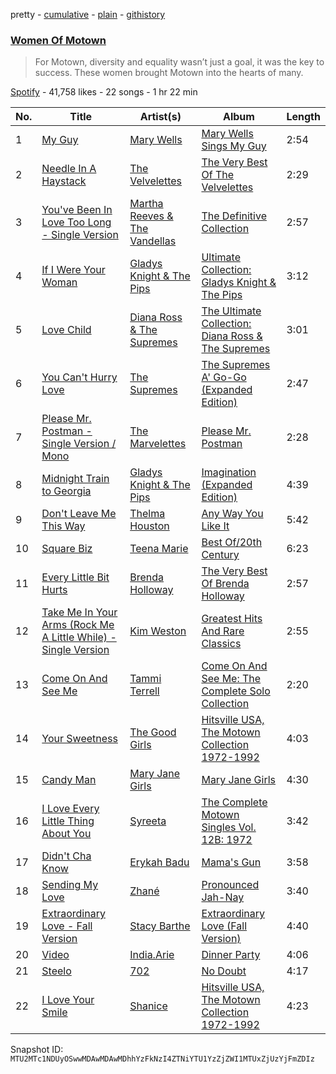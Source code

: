 pretty - [cumulative](/playlists/cumulative/37i9dQZF1DX3z6D2ln0Hqx.md) - [plain](/playlists/plain/37i9dQZF1DX3z6D2ln0Hqx) - [githistory](https://github.githistory.xyz/mackorone/spotify-playlist-archive/blob/main/playlists/plain/37i9dQZF1DX3z6D2ln0Hqx)

### [Women Of Motown](https://open.spotify.com/playlist/37i9dQZF1DX3z6D2ln0Hqx)

> For Motown, diversity and equality wasn’t just a goal, it was the key to success\. These women brought Motown into the hearts of many.

[Spotify](https://open.spotify.com/user/spotify) - 41,758 likes - 22 songs - 1 hr 22 min

| No. | Title | Artist(s) | Album | Length |
|---|---|---|---|---|
| 1 | [My Guy](https://open.spotify.com/track/4591VqUIXysNlmI5NcAIUd) | [Mary Wells](https://open.spotify.com/artist/1cjZk1xXn3YCToNg3uJpA7) | [Mary Wells Sings My Guy](https://open.spotify.com/album/6pUoPt9A6P1G8YJ5vw6GBP) | 2:54 |
| 2 | [Needle In A Haystack](https://open.spotify.com/track/26fSgIa539TCK3KV76chHU) | [The Velvelettes](https://open.spotify.com/artist/72Q7helEnjOptf8FAoZQTi) | [The Very Best Of The Velvelettes](https://open.spotify.com/album/4TYdNPupS05h9dZq3iF5M6) | 2:29 |
| 3 | [You've Been In Love Too Long \- Single Version](https://open.spotify.com/track/3sBwq1Bhsd2thzSxC2PQwh) | [Martha Reeves & The Vandellas](https://open.spotify.com/artist/1Pe5hlKMCTULjosqZ6KanP) | [The Definitive Collection](https://open.spotify.com/album/01RvfxmmHb3cmgYHv8ghip) | 2:57 |
| 4 | [If I Were Your Woman](https://open.spotify.com/track/3BrUr1rwAYJbf6sLlDf7WN) | [Gladys Knight & The Pips](https://open.spotify.com/artist/0TF2NxkJZPQoX1H53rEFM1) | [Ultimate Collection: Gladys Knight & The Pips](https://open.spotify.com/album/1fSjtqjBKoLfNFZsKFApxA) | 3:12 |
| 5 | [Love Child](https://open.spotify.com/track/69EILuL34ggLWQsa626bes) | [Diana Ross & The Supremes](https://open.spotify.com/artist/0rXI0q8Cahq6numvPlloaq) | [The Ultimate Collection: Diana Ross & The Supremes](https://open.spotify.com/album/3kBcXeEHgrdFc99iDeWStA) | 3:01 |
| 6 | [You Can't Hurry Love](https://open.spotify.com/track/1OppEieGNdItZbE14gLBEv) | [The Supremes](https://open.spotify.com/artist/57bUPid8xztkieZfS7OlEV) | [The Supremes A' Go\-Go \(Expanded Edition\)](https://open.spotify.com/album/5fpOmAuZaVyEXPlQ4oOqJ6) | 2:47 |
| 7 | [Please Mr\. Postman \- Single Version / Mono](https://open.spotify.com/track/6jX5mso4x00c1EiNMrTU9U) | [The Marvelettes](https://open.spotify.com/artist/0MponVSpW81oLvJZ53vYZH) | [Please Mr\. Postman](https://open.spotify.com/album/65n7GqedAHDVRWNh3msH1V) | 2:28 |
| 8 | [Midnight Train to Georgia](https://open.spotify.com/track/7MF7QAodbGzNYav5ZfIhAY) | [Gladys Knight & The Pips](https://open.spotify.com/artist/0TF2NxkJZPQoX1H53rEFM1) | [Imagination \(Expanded Edition\)](https://open.spotify.com/album/6pMzuVjsypAwbeKiZm56wP) | 4:39 |
| 9 | [Don't Leave Me This Way](https://open.spotify.com/track/51qi5dgc9CsotM87GmRkAX) | [Thelma Houston](https://open.spotify.com/artist/3sgUnR8TF35euWEV07RPyO) | [Any Way You Like It](https://open.spotify.com/album/0TZTsaJOuNHsXwC2Ox2K19) | 5:42 |
| 10 | [Square Biz](https://open.spotify.com/track/52bz3fOCyr6GgkJQsLK9PM) | [Teena Marie](https://open.spotify.com/artist/61UT1Zj9dFgPAjZfwnsqsb) | [Best Of/20th Century](https://open.spotify.com/album/0kCD8uT94URPZcr2vZOhW7) | 6:23 |
| 11 | [Every Little Bit Hurts](https://open.spotify.com/track/68ngnSqAtSBOUc0s2LZkcf) | [Brenda Holloway](https://open.spotify.com/artist/3nXMZsj1H0F7h9SDUeYNjg) | [The Very Best Of Brenda Holloway](https://open.spotify.com/album/438dXcLAXwxIoPoYqIeD9L) | 2:57 |
| 12 | [Take Me In Your Arms \(Rock Me A Little While\) \- Single Version](https://open.spotify.com/track/6Q5UkaoE4QpsSm4kykFhKc) | [Kim Weston](https://open.spotify.com/artist/71pUA2TXf3JHUPUgsjLtuL) | [Greatest Hits And Rare Classics](https://open.spotify.com/album/0mdl0s8BRDstRcSn8Zf7JD) | 2:55 |
| 13 | [Come On And See Me](https://open.spotify.com/track/3u7n1FGFhlUEZrjCmwwepe) | [Tammi Terrell](https://open.spotify.com/artist/75jNCko3SnEMI5gwGqrbb8) | [Come On And See Me: The Complete Solo Collection](https://open.spotify.com/album/7ug9NiuM1MthX2D7MStAkl) | 2:20 |
| 14 | [Your Sweetness](https://open.spotify.com/track/4UOX1Clxfkldv2mMZWCUav) | [The Good Girls](https://open.spotify.com/artist/5iqkRelxyIGrekUFsKrAOP) | [Hitsville USA, The Motown Collection 1972\-1992](https://open.spotify.com/album/6nrCHETnE3ZWgwL0uYYWGP) | 4:03 |
| 15 | [Candy Man](https://open.spotify.com/track/2STCPBRYYnsGlzmhNktVou) | [Mary Jane Girls](https://open.spotify.com/artist/7vRMMs8yrKf4PKUpUllMkr) | [Mary Jane Girls](https://open.spotify.com/album/1CHUsg2g2nY9Qi35DiMOM6) | 4:30 |
| 16 | [I Love Every Little Thing About You](https://open.spotify.com/track/4A5LitMW22j96x1wceYcFh) | [Syreeta](https://open.spotify.com/artist/594LqcHtMvKoR0URmSiYJB) | [The Complete Motown Singles Vol\. 12B: 1972](https://open.spotify.com/album/4XOpRI5PgYWkkcaU9bLEHV) | 3:42 |
| 17 | [Didn't Cha Know](https://open.spotify.com/track/7pv80uUHfocFqfTytu1MVi) | [Erykah Badu](https://open.spotify.com/artist/7IfculRW2WXyzNQ8djX8WX) | [Mama's Gun](https://open.spotify.com/album/3cADvHRdKniF9ELCn1zbGH) | 3:58 |
| 18 | [Sending My Love](https://open.spotify.com/track/7f5dRZ6W2Si4SoPLQxNHbm) | [Zhané](https://open.spotify.com/artist/6cjSmkVvMvyE6tCAo1M9Is) | [Pronounced Jah\-Nay](https://open.spotify.com/album/4Rj3sxQFk2chQQqfad4siz) | 3:40 |
| 19 | [Extraordinary Love \- Fall Version](https://open.spotify.com/track/6DUsIIU6AGpnPfIJImNZoD) | [Stacy Barthe](https://open.spotify.com/artist/0yq6uHIfFks9yOURUuCITV) | [Extraordinary Love \(Fall Version\)](https://open.spotify.com/album/1RvwunYOa0UjDNlAWjq2L6) | 4:40 |
| 20 | [Video](https://open.spotify.com/track/3H5pp4f0rvJ72AB7UHswY8) | [India.Arie](https://open.spotify.com/artist/7Gf3LSwa5hh8Cjo60WhVjC) | [Dinner Party](https://open.spotify.com/album/55BxFSeJAUHIIzctEAGBOb) | 4:06 |
| 21 | [Steelo](https://open.spotify.com/track/5OQO6NEs89flntUWPtXUiG) | [702](https://open.spotify.com/artist/2S8UlyXW4JjjHcbeg8ddIo) | [No Doubt](https://open.spotify.com/album/5Zm0jwZc5J4jWk9rLmABKO) | 4:17 |
| 22 | [I Love Your Smile](https://open.spotify.com/track/2UX4NQt9AEGmwm3WlyOkhV) | [Shanice](https://open.spotify.com/artist/0Ttph0pOZiPNTD3y2wUUb6) | [Hitsville USA, The Motown Collection 1972\-1992](https://open.spotify.com/album/6nrCHETnE3ZWgwL0uYYWGP) | 4:23 |

Snapshot ID: `MTU2MTc1NDUyOSwwMDAwMDAwMDhhYzFkNzI4ZTNiYTU1YzZjZWI1MTUxZjUzYjFmZDIz`
